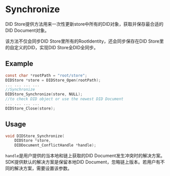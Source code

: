 # Synchronize

DID Store提供方法用来一次性更新store中所有的DID对象，获取并保存最合适的DID Document对象。

该方法不仅会同步DID Store里所有的RootIdentity，还会同步保存在DID Store里的自定义的DID，实现DID Store全DID全同步。

## Example

```c
const char *rootPath = "root/store";
DIDStore *store = DIDStore_Open(rootPath);
... ... ... ...
//Synchronize
DIDStore_Synchronize(store, NULL);
//to check DID object or use the newest DID Document
... ... ... ...
DIDStore_Close(store);
```

## Usage

```c
void DIDStore_Synchronize(
    DIDStore *store,
    DIDDocument_ConflictHandle *handle);
```

`handle`是用户提供的当本地和链上获取的DID Document发生冲突时的解决方案。SDK提供默认的解决方案是保留本地DID Document，忽略链上版本。若用户有不同的解决方案，需要设置该参数。
